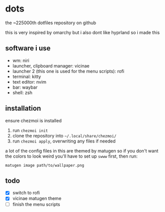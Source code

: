# dots
the ~225000th dotfiles repository on github

this is very inspired by omarchy but i also dont like hyprland so i made this

## software i use
- wm: niri
- launcher, clipboard manager: vicinae
- launcher 2 (this one is used for the menu scripts): rofi
- terminal: kitty
- text editor: nvim
- bar: waybar
- shell: zsh

## installation
ensure chezmoi is installed

1. run `chezmoi init`
2. clone the repository into `~/.local/share/chezmoi/`
3. run `chezmoi apply`, overwriting any files if needed

a lot of the config files in this are themed by matugen so if you don't want the colors to look weird you'll have to set up `swww` first, then run:
```
matugen image path/to/wallpaper.png
```

## todo
- [x] switch to rofi
- [x] vicinae matugen theme
- [ ] finish the menu scripts
